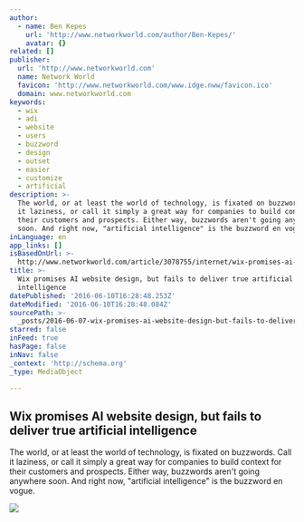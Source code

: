 ```yaml
---
author:
  - name: Ben Kepes
    url: 'http://www.networkworld.com/author/Ben-Kepes/'
    avatar: {}
related: []
publisher:
  url: 'http://www.networkworld.com'
  name: Network World
  favicon: 'http://www.networkworld.com/www.idge.nww/favicon.ico'
  domain: www.networkworld.com
keywords:
  - wix
  - adi
  - website
  - users
  - buzzword
  - design
  - outset
  - easier
  - customize
  - artificial
description: >-
  The world, or at least the world of technology, is fixated on buzzwords. Call
  it laziness, or call it simply a great way for companies to build context for
  their customers and prospects. Either way, buzzwords aren't going anywhere
  soon. And right now, "artificial intelligence" is the buzzword en vogue.
inLanguage: en
app_links: []
isBasedOnUrl: >-
  http://www.networkworld.com/article/3078755/internet/wix-promises-ai-website-design-but-fails-to-deliver-true-artificial-intelligence.html
title: >-
  Wix promises AI website design, but fails to deliver true artificial
  intelligence
datePublished: '2016-06-10T16:28:48.253Z'
dateModified: '2016-06-10T16:28:48.084Z'
sourcePath: >-
  _posts/2016-06-07-wix-promises-ai-website-design-but-fails-to-deliver-true-ar.md
starred: false
inFeed: true
hasPage: false
inNav: false
_context: 'http://schema.org'
_type: MediaObject

---
```

<article style=""><h1>Wix promises AI website design, but fails to deliver true artificial intelligence</h1><p>The world, or at least the world of technology, is fixated on buzzwords. Call it laziness, or call it simply a great way for companies to build context for their customers and prospects. Either way, buzzwords aren't going anywhere soon. And right now, "artificial intelligence" is the buzzword en vogue.</p><img src="http://images.techhive.com/images/article/2016/06/google-brain-100664138-primary.idge.jpg" /></article>